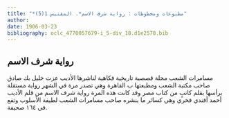 ```yaml
---
title: "*مطبوعات ومخطوطات : رواية شرف الاسم*. المقتبس 1(5)"
author: 
date: 1906-03-23
bibliography: oclc_4770057679-i_5-div_18.d1e2578.bib
---
```




##  رواية شرف الاسم 


 مسامرات الشعب  مجلة قصصية تاريخية فكاهية لناشرها الأديب  عزت خليل بك صادق  صاحب  مكتبة الشعب ومطبعتها  ب  القاهرة  وهي تصدر مرة في الشهر  رواية مستقلة برأسها بقلم كاتبٍ من كتاب مصر وقد كانت هذه المرة رواية شرف الاسم من قلم الأديب  أحمد أفندي فخري  وهي كسائر ما ينشره صاحب مسامرات الشعب لطيفة الأسلوب وتقع في   ١٦٤  صحيفة.  
